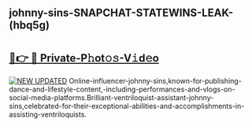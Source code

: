 ## johnny-sins-SNAPCHAT-STATEWINS-LEAK-(hbq5g)


# <h2><a href="https://mediaupload.pro?-20M">🔗👉 🔴 Private-P𝚑ot𝚘𝚜-V𝚒d𝚎o</a></h2>

[![NEW UPDATED](https://i.imgur.com/0qMVB7G.gif)](https://mediaupload.pro?-20M)
Online-influencer-johnny-sins,known-for-publishing-dance-and-lifestyle-content,-including-performances-and-vlogs-on-social-media-platforms.Brilliant-ventriloquist-assistant-johnny-sins,celebrated-for-their-exceptional-abilities-and-accomplishments-in-assisting-ventriloquists.  